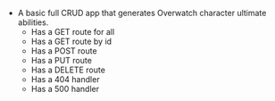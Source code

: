 - A basic full CRUD app that generates Overwatch character ultimate abilities.
    - Has a GET route for all
    - Has a GET route by id
    - Has a POST route
    - Has a PUT route
    - Has a DELETE route
    - Has a 404 handler
    - Has a 500 handler
